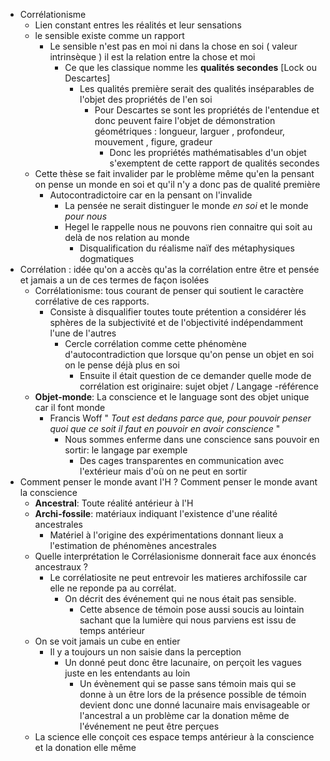 - Corrélationisme
	- Lien constant entres les réalités et leur sensations
	- le sensible existe comme un rapport
		- Le sensible n'est pas en moi ni dans la chose en soi ( valeur intrinsèque ) il est la relation entre la chose et moi
			- Ce que les classique nomme les **qualités secondes** [Lock ou Descartes]
				- Les qualités première serait des qualités inséparables de l'objet des propriétés de l'en soi
					- Pour Descartes se sont les propriétés de l'entendue et donc peuvent faire l'objet de démonstration géométriques : longueur, larguer , profondeur, mouvement , figure, gradeur
						- Donc les propriétés mathématisables d'un objet s'exemptent de cette rapport de qualités secondes
	- Cette thèse se fait invalider par le problème même qu'en la pensant on pense un monde en soi et qu'il n'y a donc pas de qualité première
		- Autocontradictoire car en la pensant on l'invalide
			- La pensée ne serait distinguer le monde *en soi* et le monde *pour nous*
			- Hegel le rappelle nous ne pouvons rien connaitre qui soit au delà de nos relation au monde
				- Disqualification du réalisme naïf des métaphysiques dogmatiques
- Corrélation : idée qu'on a accès qu'as la corrélation entre être et pensée et jamais a un de ces termes de façon isolées
	- Corrélationisme: tous courant de penser qui soutient le caractère corrélative de ces rapports.
		- Consiste à disqualifier toutes toute prétention a considérer lés sphères de la subjectivité et de l'objectivité indépendamment l'une de l'autres
			- Cercle corrélation comme cette phénomène d'autocontradiction que lorsque qu'on pense un objet en soi on le pense déjà plus en soi
				- Ensuite il était question de ce demander quelle mode de corrélation est originaire: sujet objet / Langage -référence
	- **Objet-monde**: La conscience et le language sont des objet unique car il font monde
		- Francis Woff " *Tout est dedans parce que, pour pouvoir penser quoi que ce soit il faut en pouvoir en  avoir conscience* "
			- Nous sommes enferme dans une conscience sans pouvoir en sortir: le langage par exemple
				- Des cages transparentes en communication avec l'extérieur mais d'où on ne peut en sortir
- Comment penser le monde avant l'H ? Comment penser le monde avant la conscience
	- **Ancestral**: Toute réalité antérieur à l'H
	- **Archi-fossile**: matériaux indiquant l'existence d'une réalité ancestrales
		- Matériel à l'origine des expérimentations donnant lieux a l'estimation de phénomènes ancestrales
	- Quelle interprétation le Corrélasionisme donnerait face aux énoncés ancestraux ?
		- Le corrélatiosite ne peut entrevoir les matieres archifossile car elle ne reponde pa au corrélat.
			- On décrit des événement qui ne nous était pas sensible.
				- Cette absence de témoin pose aussi soucis au lointain sachant que la lumière qui nous parviens est issu de temps antérieur
	- On se voit jamais un cube en entier
		- Il y a toujours un non saisie dans la perception
			- Un donné peut donc être lacunaire, on perçoit les vagues juste en les entendants au loin
				- Un évènement qui se passe sans témoin mais qui se donne à un être lors de la présence possible de témoin devient donc une donné lacunaire mais envisageable or l'ancestral a un problème car la donation même de l'événement ne peut être perçues
	- La science elle conçoit ces espace temps antérieur à la conscience et la donation elle même